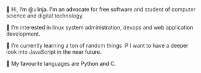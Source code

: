 👋 Hi, I’m @ulinja. I'm an advocate for free software and student of computer science and digital technology.

👀 I’m interested in linux system administration, devops and web application development.

🌱 I’m currently learning a ton of random things :P I want to have a deeper look into JavaScript in the near future.

🔖 My favourite languages are Python and C.

<!---
ulinja/ulinja is a ✨ special ✨ repository because its `README.md` (this file) appears on your GitHub profile.
You can click the Preview link to take a look at your changes.
--->
